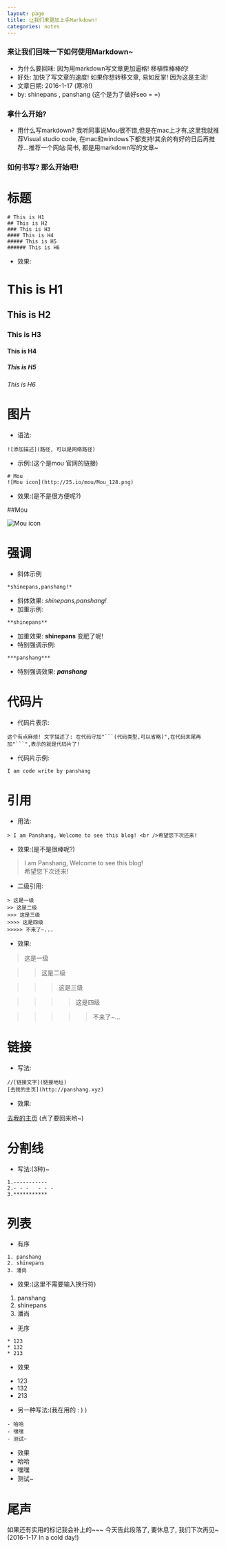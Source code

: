 ```yaml
---
layout: page
title: 让我们来更加上手Markdown!
categories: notes
---
```


### 来让我们回味一下如何使用Markdown~

- 为什么要回味: 因为用markdown写文章更加逼格! 移植性棒棒的!
- 好处: 加快了写文章的速度! 如果你想转移文章, 易如反掌! 因为这是主流!
- 文章日期: 2016-1-17 (寒冷!)
- by: shinepans , panshang (这个是为了做好seo = =) 

### 拿什么开始?

- 用什么写markdown? 我听同事说Mou很不错,但是在mac上才有,这里我就推荐Visual studio code, 在mac和windows下都支持!其余的有好的日后再推荐...推荐一个网站:简书, 都是用markdown写的文章~

### 如何书写? 那么开始吧!

# 标题

```
# This is H1
## This is H2
### This is H3
#### This is H4
##### This is H5
###### This is H6
```
- 效果:

# This is H1

## This is H2

### This is H3

#### This is H4

##### This is H5

###### This is H6

# 图片

- 语法:

```
![添加描述](路径, 可以是网络路径)
```
- 示例:(这个是mou 官网的链接)

```
# Mou
![Mou icon](http://25.io/mou/Mou_128.png)
```
- 效果:(是不是很方便呢?)

##Mou

![Mou icon](http://25.io/mou/Mou_128.png)

# 强调
- 斜体示例

```
*shinepans,panshang!*
```
- 斜体效果: *shinepans,panshang!*
- 加重示例:

```
**shinepans**
```
- 加重效果: **shinepans** 变肥了呢!
- 特别强调示例:

```
***panshang***
```
- 特别强调效果: ***panshang***

# 代码片

- 代码片表示:

```
这个有点麻烦! 文字描述了: 在代码守加"```(代码类型,可以省略)",在代码末尾再加"```",表示的就是代码片了!
```
- 代码片示例:

```
I am code write by panshang
```

# 引用

- 用法:

```
> I am Panshang, Welcome to see this blog! <br />希望您下次还来!
```

- 效果:(是不是很棒呢?)

> I am Panshang, Welcome to see this blog! <br />
 希望您下次还来!
 
- 二级引用:

```
> 这是一级
>> 这是二级
>>> 这是三级
>>>> 这是四级
>>>>> 不来了~...
```
- 效果:

> 这是一级

>> 这是二级

>>> 这是三级

>>>> 这是四级

>>>>> 不来了~...

# 链接

- 写法:

```
//[链接文字](链接地址)
[去我的主页](http://panshang.xyz)
```
- 效果: 

[去我的主页](http://panshang.xyz)  (点了要回来哟~)

# 分割线

- 写法:(3种)~

```
1.-----------
2.- - -   - - -
3.***********
```

# 列表
- 有序

```
1. panshang
2. shinepans
3. 潘尚
```

- 效果:(这里不需要输入换行符)
1. panshang
2. shinepans
3. 潘尚

- 无序

```
* 123
* 132
* 213
```

- 效果
* 123
* 132
* 213

- 另一种写法:(我在用的 : ) )

```
- 哈哈
- 嘿嘿
- 测试~
```
- 效果
- 哈哈
- 嘿嘿
- 测试~

# 尾声

如果还有实用的标记我会补上的~~~ 今天告此段落了, 要休息了, 我们下次再见~ (2016-1-17 In a cold day!)
